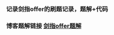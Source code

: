 ### 记录剑指offer的刷题记录，题解+代码
### 博客题解链接 [剑指offer题解](https://yangjie.gq/categories/%E5%89%91%E6%8C%87offer/)
